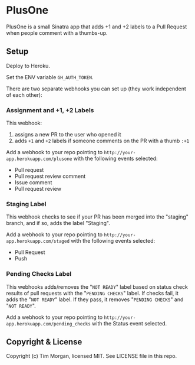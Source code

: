 # PlusOne

PlusOne is a small Sinatra app that adds +1 and +2 labels to a Pull Request when people comment with a thumbs-up.

## Setup

Deploy to Heroku.

Set the ENV variable `GH_AUTH_TOKEN`.

There are two separate webhooks you can set up (they work independent of each other):

### Assignment and +1, +2 Labels

This webhook:

1. assigns a new PR to the user who opened it
2. adds `+1` and `+2` labels if someone comments on the PR with a thumb `:+1`

Add a webhook to your repo pointing to `http://your-app.herokuapp.com/plusone` with the following events selected:

* Pull request
* Pull request review comment
* Issue comment
* Pull request review

### Staging Label

This webhook checks to see if your PR has been merged into the "staging" branch, and if so, adds the label "Staging".

Add a webhook to your repo pointing to `http://your-app.herokuapp.com/staged` with the following events selected:

* Pull Request
* Push

### Pending Checks Label
This webhooks adds/removes the "`NOT READY`" label based on status check results of pull requests with the "`PENDING CHECKS`" label. If checks fail, it adds the "`NOT READY`" label. If they pass, it removes "`PENDING CHECKS`" and "`NOT READY`".

Add a webhook to your repo pointing to `http://your-app.herokuapp.com/pending_checks` with the Status event selected.

## Copyright & License

Copyright (c) Tim Morgan, licensed MIT. See LICENSE file in this repo.
